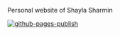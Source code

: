 Personal website of Shayla Sharmin

[![github-pages-publish](https://github.com/sharminshayla/sharminshayla.github.io/actions/workflows/gh-pages.yml/badge.svg)](https://github.com/sharminshayla/sharminshayla.github.io/actions/workflows/gh-pages.yml)
